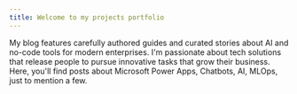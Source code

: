 ```yaml
---
title: Welcome to my projects portfolio
---
```

My blog features carefully authored guides and curated stories about AI and no-code tools for modern enterprises. I'm passionate about tech solutions that release people to pursue innovative tasks that grow their business. Here, you'll find posts about Microsoft Power Apps, Chatbots, AI, MLOps, just to mention a few.
